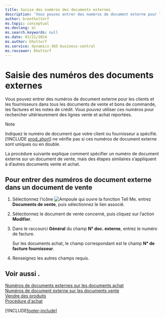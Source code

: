 ```yaml
---
title: Saisie des numéros des documents externes
description: 'Vous pouvez entrer des numéros de document externe pour les clients et les fournisseurs dans tous les documents de vente et bons de commande, les factures et les notes de crédit. Vous pouvez utiliser ces numéros pour rechercher ultérieurement des lignes vente et achat reportées.'
author: brentholtorf
ms.topic: conceptual
ms.devlang: al
ms.search.keywords: null
ms.date: 03/21/2024
ms.author: bholtorf
ms.service: dynamics-365-business-central
ms.reviewer: bholtorf
---
```

# <a name="enter-external-document-numbers"></a>Saisie des numéros des documents externes

Vous pouvez entrer des numéros de document externe pour les clients et les fournisseurs dans tous les documents de vente et bons de commande, les factures et les notes de crédit. Vous pouvez utiliser ces numéros pour rechercher ultérieurement des lignes vente et achat reportées.  

> [!NOTE]
> Indiquez le numéro de document que votre client ou fournisseur a spécifié. [!INCLUDE [prod_short](includes/prod_short.md)] ne vérifie pas si ces numéros de document externe sont uniques ou en double.

La procédure suivante explique comment spécifier un numéro de document externe sur un document de vente, mais des étapes similaires s’appliquent à d’autres documents vente et achat.

## <a name="to-enter-external-document-numbers-in-a-sales-order"></a>Pour entrer des numéros de document externe dans un document de vente

1. Sélectionnez l’icône ![Ampoule qui ouvre la fonction Tell Me.](media/ui-search/search_small.png "Dites-moi ce que vous voulez faire") entrez **Documents de vente**, puis sélectionnez le lien associé.  
2. Sélectionnez le document de vente concerné, puis cliquez sur l’action **Modifier**.  
3. Dans le raccourci **Général** du champ **N° doc. externe**, entrez le numéro de facture.  

    Sur les documents achat, le champ correspondant est le champ **N° de facture fournisseur**.
4. Renseignez les autres champs requis.  

## <a name="see-also"></a>Voir aussi .

[Numéros de documents externes sur les documents achat](purchasing-ext-doc-no.md)  
[Numéros de document externe sur les documents vente](sales-how-invoice-sales.md#external-document-numbers)  
[Vendre des produits](sales-how-sell-products.md)  
[Procédure d'achat](purchasing-manage-purchasing.md)  

[!INCLUDE[footer-include](includes/footer-banner.md)]
